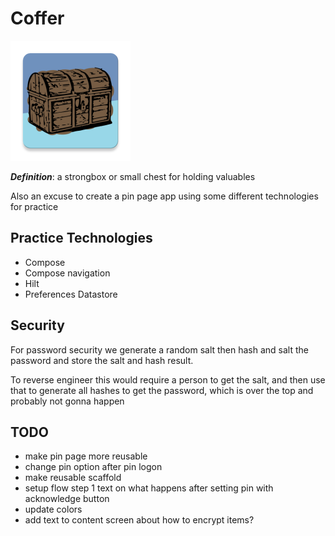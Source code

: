 # Coffer

![App Icon](app/src/main/res/mipmap-xxxhdpi/ic_launcher.png)

***Definition***: a strongbox or small chest for holding valuables

Also an excuse to create a pin page app using some different technologies for practice 

## Practice Technologies

- Compose
- Compose navigation
- Hilt
- Preferences Datastore

## Security

For password security we generate a random salt then hash and salt the password and store the salt and hash result. 

To reverse engineer this would require a person to get the salt, and then use that to generate all hashes to get the password, which is over the top and probably not gonna happen

## TODO

- make pin page more reusable
- change pin option after pin logon 
- make reusable scaffold
- setup flow step 1 text on what happens after setting pin with acknowledge button
- update colors
- add text to content screen about how to encrypt items?